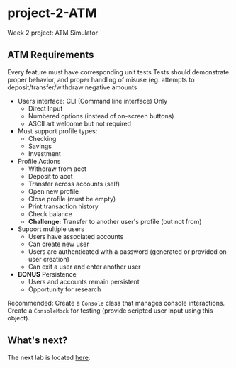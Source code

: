 # project-2-ATM
Week 2 project: ATM Simulator

## ATM Requirements

Every feature must have corresponding unit tests
Tests should demonstrate proper behavior, and proper handling of misuse (eg. attempts to deposit/transfer/withdraw negative amounts

- Users interface: CLI (Command line interface) Only
  - Direct Input
  - Numbered options (instead of on-screen buttons)
  - ASCII art welcome but not required
- Must support profile types:
  - Checking
  - Savings
  - Investment
- Profile Actions
  - Withdraw from acct
  - Deposit to acct
  - Transfer across accounts (self)
  - Open new profile
  - Close profile (must be empty)
  - Print transaction history
  - Check balance
  - **Challenge:** Transfer to another user's profile (but not from)
- Support multiple users
  - Users have associated accounts
  - Can create new user
  - Users are authenticated with a password (generated or provided on user creation)
  - Can exit a user and enter another user
- **BONUS** Persistence
  - Users and accounts remain persistent
  - Opportunity for research


Recommended:
Create a `Console` class that manages console interactions.
Create a `ConsoleMock` for testing (provide scripted user input using this object).

## What's next?
The next lab is located [here](https://github.com/Zipcoder/ZCW-MesoLabs-OOP-BankAccountManager).

